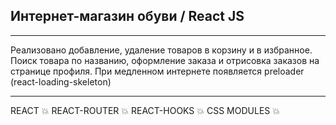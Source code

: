## Интернет-магазин обуви / React JS

___

Реализовано добавление, удаление товаров в корзину и в избранное.
Поиск товара по названию, оформление заказа и отрисовка заказов на странице
профиля. При медленном интернете появляется preloader (react-loading-skeleton)
___
REACT 💥 REACT-ROUTER 💥 REACT-HOOKS 💥 CSS MODULES 💥
